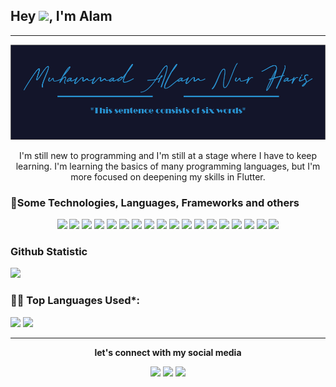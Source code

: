 ## Hey <img src="https://github.com/TheDudeThatCode/TheDudeThatCode/blob/master/Assets/Hi.gif" width="29px">, I'm Alam
---
<div align="center"><img src="https://github.com/AlamNur99/AlamNur99/blob/master/assets/name.png"/></div>

<p align="center">I'm still new to programming and I'm still at a stage where I have to keep learning. I'm learning the basics of many programming languages, but I'm more focused on deepening my skills in Flutter.</p>

### 🔧Some Technologies, Languages, Frameworks and others
<p align="center">
  <a href="https://pub.dev/"><img width="60px" src="https://upload.wikimedia.org/wikipedia/commons/7/7e/Dart-logo.png"/></a>
  <a href="https://flutter.dev/"><img width="60px" src="https://cdn.icon-icons.com/icons2/2107/PNG/512/file_type_flutter_icon_130599.png"/></a>
  <a href="https://firebase.google.com/"><img width="60px" src="https://cdn.icon-icons.com/icons2/691/PNG/512/google_firebase_icon-icons.com_61475.png"/></a>
  <a href="https://www.jetbrains.com/idea/"><img width="60px" src="https://cdn.icon-icons.com/icons2/1381/PNG/512/intellij_93550.png"/></a>
  <a href="https://code.visualstudio.com/"><img width="60px" src="https://upload.wikimedia.org/wikipedia/commons/thumb/9/9a/Visual_Studio_Code_1.35_icon.svg/2048px-Visual_Studio_Code_1.35_icon.svg.png"/></a>
  <a href="https://www.w3schools.com/html/"><img width="60px" src="https://cdn.icon-icons.com/icons2/2107/PNG/512/file_type_html_icon_130541.png"/></a>
  <a href="https://www.w3schools.com/css/"><img width="60px" src="https://cdn.icon-icons.com/icons2/2107/PNG/512/file_type_css_icon_130661.png"/></a>
  <a href="https://www.w3schools.com/js/"><img width="60px" src="https://cdn.icon-icons.com/icons2/2108/PNG/512/javascript_icon_130900.png"/></a>
  <a href="https://nodejs.org/"><img width="60px" src="https://cdn.icon-icons.com/icons2/2107/PNG/512/file_type_node_icon_130301.png"/></a>
  <a href="https://www.npmjs.com/"><img width="60px" src="https://cdn.icon-icons.com/icons2/2415/PNG/512/npm_original_wordmark_logo_icon_146402.png"/></a>
  <a href="https://www.php.net/"><img width="60px" src="https://cdn.icon-icons.com/icons2/2415/PNG/512/php_plain_logo_icon_146397.png"/></a>
  <a href="https://www.apachefriends.org/"><img width="60px" src="https://cdn.icon-icons.com/icons2/1381/PNG/512/xampp_94513.png"/></a>
  <a href="https://www.figma.com/"><img width="60px" src="https://cdn.icon-icons.com/icons2/2699/PNG/512/figma_logo_icon_170157.png"/></a>
  <a href="https://getbootstrap.com/"><img width="60px" src="https://cdn.icon-icons.com/icons2/2415/PNG/512/bootstrap_plain_logo_icon_146619.png"/></a>
  <a href="https://www.python.org/"><img width="60px" src="https://cdn.icon-icons.com/icons2/112/PNG/512/python_18894.png"/></a>
  <a href="https://git-scm.com/"><img width="60px" src="https://cdn.icon-icons.com/icons2/2107/PNG/512/file_type_git_icon_130581.png"/></a>
  <a href="https://github.com/"><img width="60px" src="https://cdn.icon-icons.com/icons2/1826/PNG/512/4202098codedevelopergithublogo-115590_115711.png"/></a>
  <a href="https://kotlinlang.org/"><img width="60px" src="https://cdn.icon-icons.com/icons2/2107/PNG/512/file_type_kotlin_icon_130487.png"/></a>
</p>

### Github Statistic
<a href="https://github.com/AlamNur99">
  <img height="180em" src="https://github-readme-stats-eight-theta.vercel.app/api?username=AlamNur99&show_icons=true&theme=algolia&include_all_commits=true&count_private=true"/>
</a>

<!--   Top Languages Using -->
### 👨‍💻 Top Languages Used*:
![](https://github-profile-summary-cards.vercel.app/api/cards/repos-per-language?username=AlamNur99&theme=github_dark)
![](https://github-profile-summary-cards.vercel.app/api/cards/most-commit-language?username=AlamNur99&theme=github_dark)


<!--   GitHub stats graph 
### 📈 GitHub Activity Graph:
 ![GitHub Activity Graph](https://activity-graph.herokuapp.com/graph?username=AlamNur99&theme=github) -->
<hr>
<p align="center"><b>let's connect with my social media</b></p>
<p align="center">
  <a href="https://www.linkedin.com/in/muhammad-alam-nur-haris-b712b4198"><img width="30px" src="https://cdn.icon-icons.com/icons2/2037/PNG/512/in_linked_linkedin_media_social_icon_124259.png" /></a>
  <a href="muh.alamnur.haris99@gmail.com"><img width="30px" src="https://cdn.icon-icons.com/icons2/2631/PNG/512/gmail_new_logo_icon_159149.png" /></a>
  <a href="https://www.instagram.com/mhmmd_alam_nur_haris/"><img width="30px" src="https://cdn.icon-icons.com/icons2/836/PNG/512/Instagram_icon-icons.com_66804.png" /></a>
</p>
